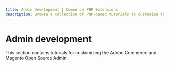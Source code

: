 ```yaml
---
title: Admin Development | Commerce PHP Extensions
description: Browse a collection of PHP-based tutorials to customize the Adobe Commerce and Magento Open Source Admin experience.
---
```


# Admin development

This section contains tutorials for customizing the Adobe Commerce and Magento Open Source Admin.
